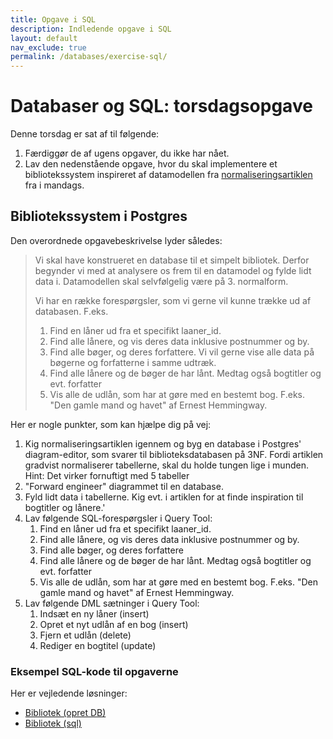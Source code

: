 ```yaml
---
title: Opgave i SQL
description: Indledende opgave i SQL
layout: default
nav_exclude: true
permalink: /databases/exercise-sql/
---
```


# Databaser og SQL: torsdagsopgave

Denne torsdag er sat af til følgende:

1. Færdiggør de af ugens opgaver, du ikke har nået.
2. Lav den nedenstående opgave, hvor du skal implementere et bibliotekssystem inspireret af datamodellen fra [normaliseringsartiklen](../docs/normalisering_v1.1.pdf) fra i mandags.

## Bibliotekssystem i Postgres

Den overordnede opgavebeskrivelse lyder således:

> Vi skal have konstrueret en database til et simpelt bibliotek. Derfor begynder vi med at analysere os frem til en datamodel og fylde lidt data i. Datamodellen skal selvfølgelig være på 3. normalform.
>
> Vi har en række forespørgsler, som vi gerne vil kunne trække ud af databasen. F.eks.
>
> 1. Find en låner ud fra et specifikt laaner_id.
> 2. Find alle lånere, og vis deres data inklusive postnummer og by.
> 3. Find alle bøger, og deres forfattere. Vi vil gerne vise alle data på bøgerne og forfatterne i samme udtræk.
> 4. Find alle lånere og de bøger de har lånt. Medtag også bogtitler og evt. forfatter
> 5. Vis alle de udlån, som har at gøre med en bestemt bog. F.eks. "Den gamle mand og havet" af Ernest Hemmingway.

Her er nogle punkter, som kan hjælpe dig på vej:

1. Kig normaliseringsartiklen igennem og byg en database i Postgres' diagram-editor, som svarer til biblioteksdatabasen på 3NF. Fordi artiklen gradvist normaliserer tabellerne, skal du holde tungen lige i munden. Hint: Det virker fornuftigt med 5 tabeller
2. "Forward engineer" diagrammet til en database.
3. Fyld lidt data i tabellerne. Kig evt. i artiklen for at finde inspiration til bogtitler og lånere.'
4. Lav følgende SQL-forespørgsler i Query Tool:
   1. Find en låner ud fra et specifikt laaner_id.
   2. Find alle lånere, og vis deres data inklusive postnummer og by.
   3. Find alle bøger, og deres forfattere
   4. Find alle lånere og de bøger de har lånt. Medtag også bogtitler og evt. forfatter
   5. Vis alle de udlån, som har at gøre med en bestemt bog. F.eks. "Den gamle mand og havet" af Ernest Hemmingway.
5. Lav følgende DML sætninger i Query Tool:
   1. Indsæt en ny låner (insert)
   2. Opret et nyt udlån af en bog (insert)
   3. Fjern et udlån (delete)
   4. Rediger en bogtitel (update)

### Eksempel SQL-kode til opgaverne

Her er vejledende løsninger:

- [Bibliotek (opret DB)](../docs/bibliotek_create_db.sql)
- [Bibliotek (sql)](../docs/bibliotek_sql_queries.sql)

